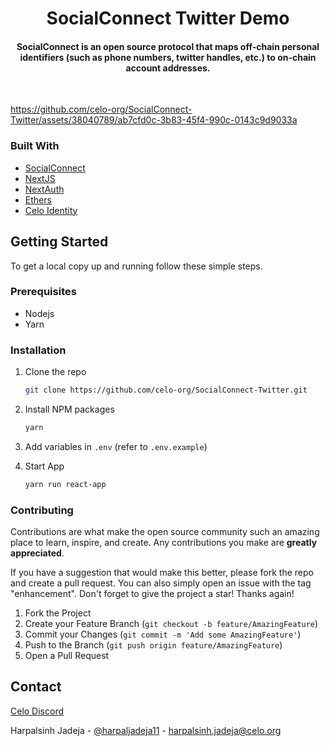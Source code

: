 <h1 align="center">SocialConnect Twitter Demo</h1>

<h4 align="center">SocialConnect is an open source protocol that maps off-chain personal identifiers (such as phone numbers, twitter handles, etc.) to on-chain account addresses.</h4>

<br>

https://github.com/celo-org/SocialConnect-Twitter/assets/38040789/ab7cfd0c-3b83-45f4-990c-0143c9d9033a

### Built With

-   [SocialConnect](https://github.com/celo-org/SocialConnect)
-   [NextJS](https://nextjs.org/)
-   [NextAuth](https://next-auth.js.org/)
-   [Ethers](https://docs.ethers.org/v5/)
-   [Celo Identity](https://www.npmjs.com/package/@celo/identity)

## Getting Started

To get a local copy up and running follow these simple steps.

### Prerequisites

-   Nodejs
-   Yarn

### Installation

1. Clone the repo

    ```sh
    git clone https://github.com/celo-org/SocialConnect-Twitter.git
    ```

2. Install NPM packages

    ```sh
    yarn
    ```

3. Add variables in `.env` (refer to `.env.example`)

4. Start App

    ```sh
    yarn run react-app
    ```

### Contributing

Contributions are what make the open source community such an amazing place to learn, inspire, and create. Any contributions you make are **greatly appreciated**.

If you have a suggestion that would make this better, please fork the repo and create a pull request. You can also simply open an issue with the tag "enhancement".
Don't forget to give the project a star! Thanks again!

1. Fork the Project
2. Create your Feature Branch (`git checkout -b feature/AmazingFeature`)
3. Commit your Changes (`git commit -m 'Add some AmazingFeature'`)
4. Push to the Branch (`git push origin feature/AmazingFeature`)
5. Open a Pull Request

## Contact

[Celo Discord](https://discord.com/invite/6yWMkgM)

Harpalsinh Jadeja - [@harpaljadeja11](https://twitter.com/harpaljadeja11) - harpalsinh.jadeja@celo.org
